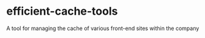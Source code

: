 # efficient-cache-tools
A tool for managing the cache of various front-end sites within the company
